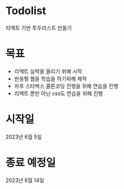 # Todolist
리액트 기반 투두리스트 만들기

# 목표
- 리액트 실력을 올리기 위해 시작
- 반응형 웹을 학습을 하기위해 제작
- 차후 스타벅스 클론코딩 진행을 위해 연습을 진행
- 리액트 뿐만 아닌 css도 연습을 위해 진행

# 시작일
2023년 6월 5일

# 종료 예정일
2023년 6월 14일

